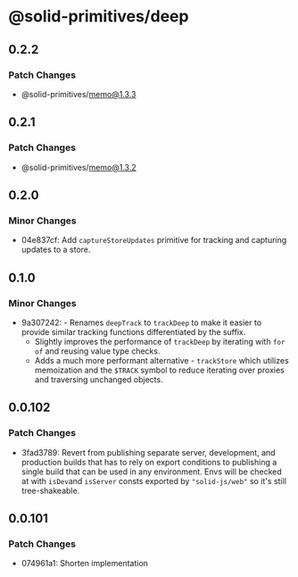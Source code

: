 # @solid-primitives/deep

## 0.2.2

### Patch Changes

- @solid-primitives/memo@1.3.3

## 0.2.1

### Patch Changes

- @solid-primitives/memo@1.3.2

## 0.2.0

### Minor Changes

- 04e837cf: Add `captureStoreUpdates` primitive for tracking and capturing updates to a store.

## 0.1.0

### Minor Changes

- 9a307242: - Renames `deepTrack` to `trackDeep` to make it easier to provide similar tracking functions differentiated by the suffix.
  - Slightly improves the performance of `trackDeep` by iterating with `for of` and reusing value type checks.
  - Adds a much more performant alternative - `trackStore` which utilizes memoization and the `$TRACK` symbol to reduce iterating over proxies and traversing unchanged objects.

## 0.0.102

### Patch Changes

- 3fad3789: Revert from publishing separate server, development, and production builds that has to rely on export conditions
  to publishing a single build that can be used in any environment.
  Envs will be checked at with `isDev`and `isServer` consts exported by `"solid-js/web"` so it's still tree-shakeable.

## 0.0.101

### Patch Changes

- 074961a1: Shorten implementation
